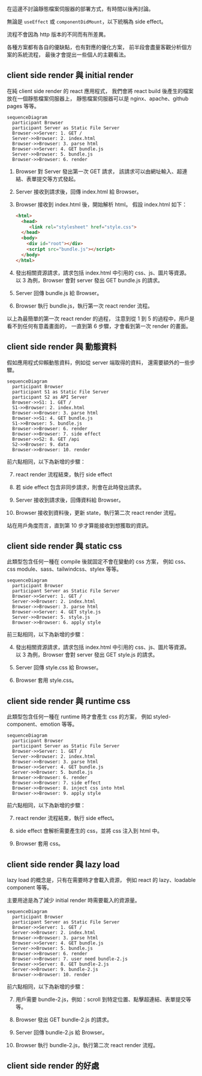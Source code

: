 
在這邊不討論靜態檔案伺服器的部署方式，有時間以後再討論。

無論是 `useEffect` 或 `componentDidMount`，以下統稱為 side effect。

流程不會因為 http 版本的不同而有所差異。

各種方案都有各自的優缺點，也有對應的優化方案，
前半段會盡量客觀分析個方案的系統流程，
最後才會提出一些個人的主觀看法。

## client side render 與 initial render

在純 client side render 的 react 應用程式，
我們會將 react build 後產生的檔案放在一個靜態檔案伺服器上，
靜態檔案伺服器可以是 nginx、apache、github pages 等等。

```mermaid
sequenceDiagram
  participant Browser
  participant Server as Static File Server
  Browser->>Server: 1. GET /
  Server->>Browser: 2. index.html
  Browser->>Browser: 3. parse html
  Browser->>Server: 4. GET bundle.js
  Server->>Browser: 5. bundle.js
  Browser->>Browser: 6. render
```

1. Browser 對 Server 發出第一次 GET 請求，
   該請求可以由網址輸入、超連結、表單提交等方式發起。

2. Server 接收到請求後，回傳 index.html 給 Browser。

3. Browser 接收到 index.html 後，開始解析 html。
   假設 index.html 如下：

   ```html
   <html>
     <head>
        <link rel="stylesheet" href="style.css">
     </head>
     <body>
       <div id="root"></div>
       <script src="bundle.js"></script>
     </body>
   </html>
   ```

4. 發出相關資源請求，請求包括 index.html 中引用的 css、js、圖片等資源。
   以 3 為例，Browser 會對 server 發出 GET bundle.js 的請求。

5. Server 回傳 bundle.js 給 Browser。

6. Browser 執行 bundle.js，執行第一次 react render 流程。

以上為最簡單的第一次 react render 的過程，
注意到從 1 到 5 的過程中，用戶是看不到任何有意義畫面的，
一直到第 6 步驟，才會看到第一次 render 的畫面。

## client side render 與 動態資料

假如應用程式仰賴動態資料，例如從 server 端取得的資料，
還需要額外的一些步驟。

```mermaid
sequenceDiagram
  participant Browser
  participant S1 as Static File Server
  participant S2 as API Server
  Browser->>S1: 1. GET /
  S1->>Browser: 2. index.html
  Browser->>Browser: 3. parse html
  Browser->>S1: 4. GET bundle.js
  S1->>Browser: 5. bundle.js
  Browser->>Browser: 6. render
  Browser->>Browser: 7. side effect
  Browser->>S2: 8. GET /api
  S2->>Browser: 9. data
  Browser->>Browser: 10. render
```

前六點相同，以下為新增的步驟：

7. react render 流程結束，執行 side effect

8. 若 side effect 包含非同步請求，則會在此時發出請求。

9. Server 接收到請求後，回傳資料給 Browser。

10. Browser 接收到資料後，更新 state，執行第二次 react render 流程。

站在用戶角度而言，直到第 10 步才算能接收到想獲取的資訊。

## client side render 與 static css

此類型包含任何一種在 compile 後就固定不會在變動的 css 方案，
例如 css、css module、sass、tailwindcss、stylex 等等。

```mermaid
sequenceDiagram
  participant Browser
  participant Server as Static File Server
  Browser->>Server: 1. GET /
  Server->>Browser: 2. index.html
  Browser->>Browser: 3. parse html
  Browser->>Server: 4. GET style.js
  Server->>Browser: 5. style.js
  Browser->>Browser: 6. apply style
```

前三點相同，以下為新增的步驟：

4. 發出相關資源請求，請求包括 index.html 中引用的 css、js、圖片等資源。
   以 3 為例，Browser 會對 server 發出 GET style.js 的請求。

5. Server 回傳 style.css 給 Browser。

6. Browser 套用 style.css。

## client side render 與 runtime css

此類型包含任何一種在 runtime 時才會產生 css 的方案，
例如 styled-component、emotion 等等。

```mermaid
sequenceDiagram
  participant Browser
  participant Server as Static File Server
  Browser->>Server: 1. GET /
  Server->>Browser: 2. index.html
  Browser->>Browser: 3. parse html
  Browser->>Server: 4. GET bundle.js
  Server->>Browser: 5. bundle.js
  Browser->>Browser: 6. render
  Browser->>Browser: 7. side effect
  Browser->>Browser: 8. inject css into html
  Browser->>Browser: 9. apply style
```

前六點相同，以下為新增的步驟：

7. react render 流程結束，執行 side effect。

8. side effect 會解析需要產生的 css，並將 css 注入到 html 中。

9. Browser 套用 css。

## client side render 與 lazy load

lazy load 的概念是，只有在需要時才會載入資源，
例如 react 的 lazy、loadable component 等等。

主要用途是為了減少 initial render 時需要載入的資源量。

```mermaid
sequenceDiagram
  participant Browser
  participant Server as Static File Server
  Browser->>Server: 1. GET /
  Server->>Browser: 2. index.html
  Browser->>Browser: 3. parse html
  Browser->>Server: 4. GET bundle.js
  Server->>Browser: 5. bundle.js
  Browser->>Browser: 6. render
  Browser->>Browser: 7. user need bundle-2.js
  Browser->>Server: 8. GET bundle-2.js
  Server->>Browser: 9. bundle-2.js
  Browser->>Browser: 10. render
```

前六點相同，以下為新增的步驟：

7. 用戶需要 bundle-2.js，例如：scroll 到特定位置、點擊超連結、表單提交等等。

8. Browser 發出 GET bundle-2.js 的請求。

9. Server 回傳 bundle-2.js 給 Browser。

10. Browser 執行 bundle-2.js，執行第二次 react render 流程。


## client side render 的好處
